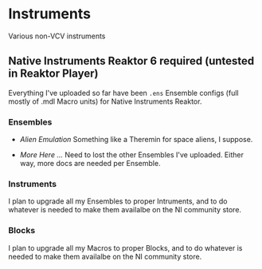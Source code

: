 # Instruments
Various non-VCV instruments

## Native Instruments Reaktor 6 required (untested in Reaktor Player)
Everything I've uploaded so far have been `.ens` Ensemble configs (full mostly of .mdl Macro units) for Native Instruments Reaktor.

### Ensembles

- *Alien Emulation*
  Something like a Theremin for space aliens, I suppose.
  
- *More Here ...*
  Need to lost the other Ensembles I've uploaded. Either way, more docs are needed per Ensemble.

### Instruments
I plan to upgrade all my Ensembles to proper Intruments, and to do whatever is needed to make them availalbe on the NI community store.

### Blocks
I plan to upgrade all my Macros to proper Blocks, and to do whatever is needed to make them availalbe on the NI community store.



